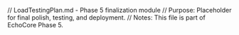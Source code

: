 // LoadTestingPlan.md - Phase 5 finalization module
// Purpose: Placeholder for final polish, testing, and deployment.
// Notes: This file is part of EchoCore Phase 5.
